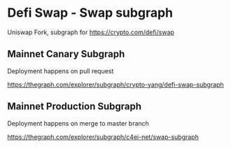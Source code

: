 # Defi Swap - Swap subgraph

Uniswap Fork, subgraph for https://crypto.com/defi/swap

## Mainnet Canary Subgraph

Deployment happens on pull request

https://thegraph.com/explorer/subgraph/crypto-yang/defi-swap-subgraph

## Mainnet Production Subgraph

Deployment happens on merge to master branch

https://thegraph.com/explorer/subgraph/c4ei-net/swap-subgraph

